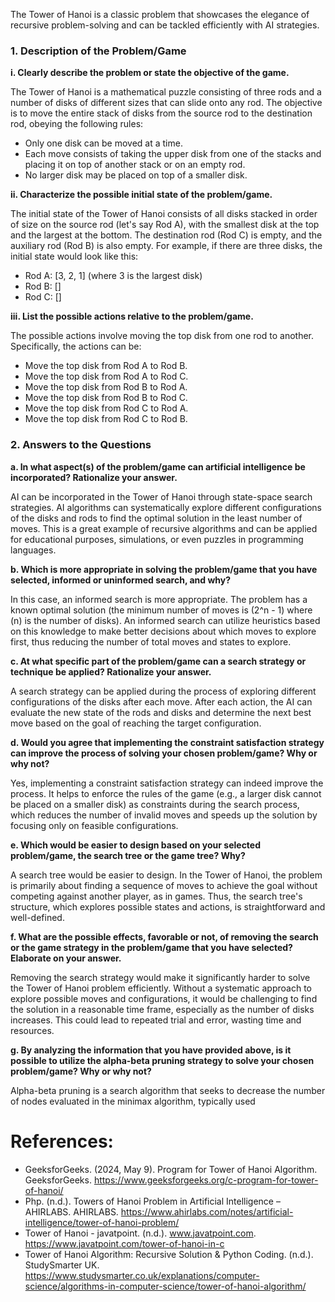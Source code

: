 The Tower of Hanoi is a classic problem that showcases the elegance of recursive problem-solving and can be tackled efficiently with AI strategies.

### 1. Description of the Problem/Game

**i. Clearly describe the problem or state the objective of the game.**

The Tower of Hanoi is a mathematical puzzle consisting of three rods and a number of disks of different sizes that can slide onto any rod. The objective is to move the entire stack of disks from the source rod to the destination rod, obeying the following rules:
- Only one disk can be moved at a time.
- Each move consists of taking the upper disk from one of the stacks and placing it on top of another stack or on an empty rod.
- No larger disk may be placed on top of a smaller disk.

**ii. Characterize the possible initial state of the problem/game.**

The initial state of the Tower of Hanoi consists of all disks stacked in order of size on the source rod (let's say Rod A), with the smallest disk at the top and the largest at the bottom. The destination rod (Rod C) is empty, and the auxiliary rod (Rod B) is also empty. For example, if there are three disks, the initial state would look like this:

- Rod A: [3, 2, 1] (where 3 is the largest disk)
- Rod B: []
- Rod C: []

**iii. List the possible actions relative to the problem/game.**

The possible actions involve moving the top disk from one rod to another. Specifically, the actions can be:
- Move the top disk from Rod A to Rod B.
- Move the top disk from Rod A to Rod C.
- Move the top disk from Rod B to Rod A.
- Move the top disk from Rod B to Rod C.
- Move the top disk from Rod C to Rod A.
- Move the top disk from Rod C to Rod B.

### 2. Answers to the Questions

**a. In what aspect(s) of the problem/game can artificial intelligence be incorporated? Rationalize your answer.**

AI can be incorporated in the Tower of Hanoi through state-space search strategies. AI algorithms can systematically explore different configurations of the disks and rods to find the optimal solution in the least number of moves. This is a great example of recursive algorithms and can be applied for educational purposes, simulations, or even puzzles in programming languages.

**b. Which is more appropriate in solving the problem/game that you have selected, informed or uninformed search, and why?**

In this case, an informed search is more appropriate. The problem has a known optimal solution (the minimum number of moves is \(2^n - 1\) where \(n\) is the number of disks). An informed search can utilize heuristics based on this knowledge to make better decisions about which moves to explore first, thus reducing the number of total moves and states to explore.

**c. At what specific part of the problem/game can a search strategy or technique be applied? Rationalize your answer.**

A search strategy can be applied during the process of exploring different configurations of the disks after each move. After each action, the AI can evaluate the new state of the rods and disks and determine the next best move based on the goal of reaching the target configuration.

**d. Would you agree that implementing the constraint satisfaction strategy can improve the process of solving your chosen problem/game? Why or why not?**

Yes, implementing a constraint satisfaction strategy can indeed improve the process. It helps to enforce the rules of the game (e.g., a larger disk cannot be placed on a smaller disk) as constraints during the search process, which reduces the number of invalid moves and speeds up the solution by focusing only on feasible configurations.

**e. Which would be easier to design based on your selected problem/game, the search tree or the game tree? Why?**

A search tree would be easier to design. In the Tower of Hanoi, the problem is primarily about finding a sequence of moves to achieve the goal without competing against another player, as in games. Thus, the search tree's structure, which explores possible states and actions, is straightforward and well-defined.

**f. What are the possible effects, favorable or not, of removing the search or the game strategy in the problem/game that you have selected? Elaborate on your answer.**

Removing the search strategy would make it significantly harder to solve the Tower of Hanoi problem efficiently. Without a systematic approach to explore possible moves and configurations, it would be challenging to find the solution in a reasonable time frame, especially as the number of disks increases. This could lead to repeated trial and error, wasting time and resources.

**g. By analyzing the information that you have provided above, is it possible to utilize the alpha-beta pruning strategy to solve your chosen problem/game? Why or why not?**

Alpha-beta pruning is a search algorithm that seeks to decrease the number of nodes evaluated in the minimax algorithm, typically used


# References:
- GeeksforGeeks. (2024, May 9). Program for Tower of Hanoi Algorithm. GeeksforGeeks. https://www.geeksforgeeks.org/c-program-for-tower-of-hanoi/
- Php. (n.d.). Towers of Hanoi Problem in Artificial Intelligence – AHIRLABS. AHIRLABS. https://www.ahirlabs.com/notes/artificial-intelligence/tower-of-hanoi-problem/
- Tower of Hanoi - javatpoint. (n.d.). www.javatpoint.com. https://www.javatpoint.com/tower-of-hanoi-in-c
- Tower of Hanoi Algorithm: Recursive Solution & Python Coding. (n.d.). StudySmarter UK. https://www.studysmarter.co.uk/explanations/computer-science/algorithms-in-computer-science/tower-of-hanoi-algorithm/
